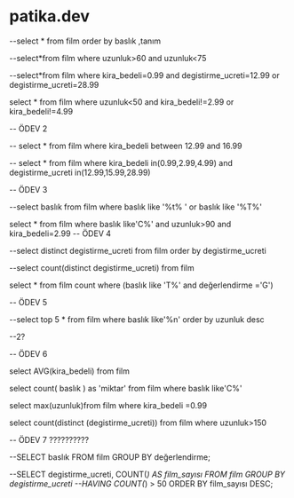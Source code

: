 # patika.dev

--select * from film order by baslık ,tanım

--select*from film where uzunluk>60 and uzunluk<75

--select*from film  where kira_bedeli=0.99 and degistirme_ucreti=12.99 or degistirme_ucreti=28.99

select * from film where uzunluk<50 and kira_bedeli!=2.99 or kira_bedeli!=4.99

--                 ÖDEV 2

-- select * from film where kira_bedeli between 12.99 and 16.99

 -- select * from film where kira_bedeli in(0.99,2.99,4.99) and degistirme_ucreti in(12.99,15.99,28.99)

  --                ÖDEV 3

 --select baslık from film where baslık like '%t% ' or baslık like '%T%'

 select * from film where baslık like'C%' and uzunluk>90 and kira_bedeli=2.99
 --               ÖDEV 4

 --select distinct degistirme_ucreti from film order by degistirme_ucreti 

 --select count(distinct degistirme_ucreti) from film

 select * from film  count where (baslık like 'T%' and değerlendirme ='G') 

--                ÖDEV 5

--select top 5 * from film where baslık like'%n' order by uzunluk desc 

--2?

--            ÖDEV 6

select AVG(kira_bedeli) from film

select count( baslık ) as 'miktar' from film where baslık like'C%'

select max(uzunluk)from film where kira_bedeli =0.99

select count(distinct (degistirme_ucreti)) from film where uzunluk>150

--				ÖDEV 7 ??????????

--SELECT baslık FROM film GROUP BY değerlendirme;

--SELECT degistirme_ucreti, COUNT(*) AS film_sayısı FROM film GROUP BY degistirme_ucreti
--HAVING COUNT(*) > 50 ORDER BY film_sayısı DESC;













